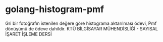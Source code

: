 # golang-histogram-pmf
 Gri bir fotoğrafın istenilen değere göre histograma aktarılması ödevi, Pmf dönüşümü de ödeve dahildir.
 KTÜ BİLGİSAYAR MÜHENDİSLİĞİ - SAYISAL İŞARET İŞLEME DERSİ

